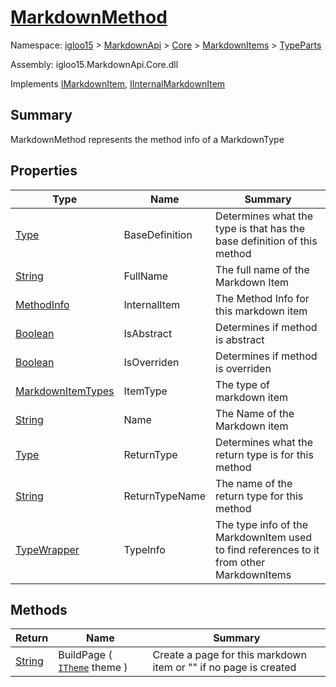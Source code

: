 # [MarkdownMethod](./MarkdownMethod.md)

Namespace: [igloo15]() > [MarkdownApi]() > [Core](./../../README.md) > [MarkdownItems](./../README.md) > [TypeParts](./README.md)

Assembly: igloo15.MarkdownApi.Core.dll

Implements [IMarkdownItem](./../../Interfaces/IMarkdownItem.md), [IInternalMarkdownItem](./MarkdownMethod.md)

## Summary
MarkdownMethod represents the method info of a MarkdownType

## Properties

| Type | Name | Summary | 
| --- | --- | --- | 
| [Type](https://docs.microsoft.com/en-us/dotnet/api/System.Type) | BaseDefinition | Determines what the type is that has the base definition of this method | 
| [String](https://docs.microsoft.com/en-us/dotnet/api/System.String) | FullName | The full name of the Markdown Item | 
| [MethodInfo](https://docs.microsoft.com/en-us/dotnet/api/System.Reflection.MethodInfo) | InternalItem | The Method Info for this markdown item | 
| [Boolean](https://docs.microsoft.com/en-us/dotnet/api/System.Boolean) | IsAbstract | Determines if method is abstract | 
| [Boolean](https://docs.microsoft.com/en-us/dotnet/api/System.Boolean) | IsOverriden | Determines if method is overriden | 
| [MarkdownItemTypes](./../../MarkdownItemTypes.md) | ItemType | The type of markdown item | 
| [String](https://docs.microsoft.com/en-us/dotnet/api/System.String) | Name | The Name of the Markdown item | 
| [Type](https://docs.microsoft.com/en-us/dotnet/api/System.Type) | ReturnType | Determines what the return type is for this method | 
| [String](https://docs.microsoft.com/en-us/dotnet/api/System.String) | ReturnTypeName | The name of the return type for this method | 
| [TypeWrapper](./../../TypeWrapper.md) | TypeInfo | The type info of the MarkdownItem used to find references to it from other MarkdownItems | 


## Methods

| Return | Name | Summary | 
| --- | --- | --- | 
| [String](https://docs.microsoft.com/en-us/dotnet/api/System.String) | BuildPage ( [`ITheme`](./../../Interfaces/ITheme.md) theme ) | Create a page for this markdown item or "" if no page is created | 


